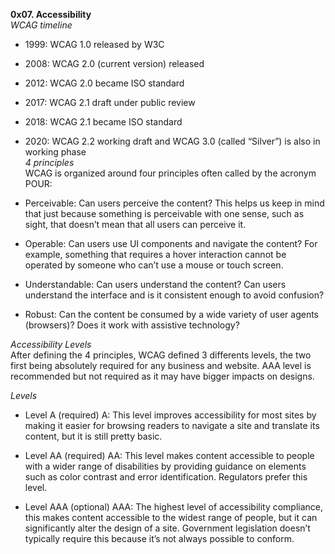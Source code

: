 **0x07. Accessibility**  
*WCAG timeline*
- 1999: WCAG 1.0 released by W3C
- 2008: WCAG 2.0 (current version) released
- 2012: WCAG 2.0 became ISO standard
- 2017: WCAG 2.1 draft under public review
- 2018: WCAG 2.1 became ISO standard
- 2020: WCAG 2.2 working draft and WCAG 3.0 (called “Silver”) is also in working phase   
*4 principles*  
WCAG is organized around four principles often called by the acronym POUR:  

- Perceivable: Can users perceive the content? This helps us keep in mind that just because something is perceivable with one sense, such as sight, that doesn’t mean that all users can perceive it.

- Operable: Can users use UI components and navigate the content? For example, something that requires a hover interaction cannot be operated by someone who can’t use a mouse or touch screen.

- Understandable: Can users understand the content? Can users understand the interface and is it consistent enough to avoid confusion?

- Robust: Can the content be consumed by a wide variety of user agents (browsers)? Does it work with assistive technology?  

*Accessibility Levels*  
After defining the 4 principles, WCAG defined 3 differents levels, the two first being absolutely required for any business and website. AAA level is recommended but not required as it may have bigger impacts on designs.  

*Levels*  
- Level A (required)
A: This level improves accessibility for most sites by making it easier for browsing readers to navigate a site and translate its content, but it is still pretty basic.

- Level AA (required)
AA: This level makes content accessible to people with a wider range of disabilities by providing guidance on elements such as color contrast and error identification. Regulators prefer this level.

- Level AAA (optional)
AAA: The highest level of accessibility compliance, this makes content accessible to the widest range of people, but it can significantly alter the design of a site. Government legislation doesn’t typically require this because it’s not always possible to conform.